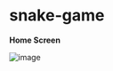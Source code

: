 # snake-game

**Home Screen**


![image](https://user-images.githubusercontent.com/83522315/206092103-c23f2183-07e0-45e8-8eae-e8c280672650.png)
